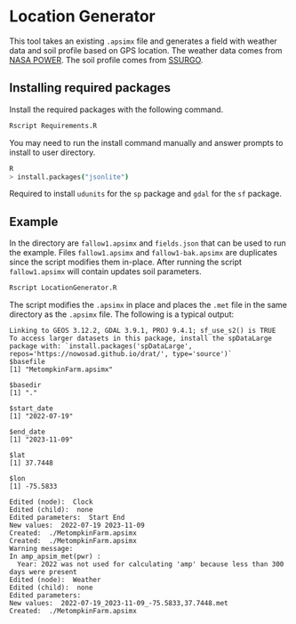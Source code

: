 # Location Generator

This tool takes an existing `.apsimx` file and generates a field with weather data and soil profile based on GPS location. The weather data comes from [NASA POWER](https://power.larc.nasa.gov/). The soil profile comes from [SSURGO](https://www.nrcs.usda.gov/resources/data-and-reports/soil-survey-geographic-database-ssurgo).

## Installing required packages

Install the required packages with the following command.

```bash
Rscript Requirements.R
```

You may need to run the install command manually and answer prompts to install to user directory.

```bash
R
> install.packages("jsonlite")
```

Required to install `udunits` for the `sp` package and `gdal` for the `sf` package.

## Example

In the directory are `fallow1.apsimx` and `fields.json` that can be used to run the example. Files `fallow1.apsimx` and `fallow1-bak.apsimx` are duplicates since the script modifies them in-place. After running the script `fallow1.apsimx` will contain updates soil parameters.

```bash
Rscript LocationGenerator.R
```

The script modifies the `.apsimx` in place and places the `.met` file in the same directory as the `.apsimx` file. The following is a typical output:

```
Linking to GEOS 3.12.2, GDAL 3.9.1, PROJ 9.4.1; sf_use_s2() is TRUE
To access larger datasets in this package, install the spDataLarge
package with: `install.packages('spDataLarge',
repos='https://nowosad.github.io/drat/', type='source')`
$basefile
[1] "MetompkinFarm.apsimx"

$basedir
[1] "."

$start_date
[1] "2022-07-19"

$end_date
[1] "2023-11-09"

$lat
[1] 37.7448

$lon
[1] -75.5833

Edited (node):  Clock 
Edited (child):  none 
Edited parameters:  Start End 
New values:  2022-07-19 2023-11-09 
Created:  ./MetompkinFarm.apsimx 
Created:  ./MetompkinFarm.apsimx 
Warning message:
In amp_apsim_met(pwr) :
  Year: 2022 was not used for calculating 'amp' because less than 300 days were present
Edited (node):  Weather 
Edited (child):  none 
Edited parameters:  
New values:  2022-07-19_2023-11-09_-75.5833,37.7448.met 
Created:  ./MetompkinFarm.apsimx 
```